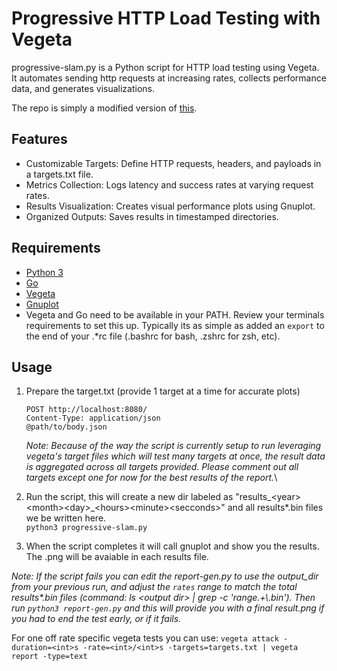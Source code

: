 # Progressive HTTP Load Testing with Vegeta

progressive-slam.py is a Python script for HTTP load testing using Vegeta. It automates sending http requests at increasing rates, collects performance data, and generates visualizations.

The repo is simply a modified version of [this](https://github.com/tsenart/vegeta/tree/master/scripts).

## Features

- Customizable Targets: Define HTTP requests, headers, and payloads in a targets.txt file.
- Metrics Collection: Logs latency and success rates at varying request rates.
- Results Visualization: Creates visual performance plots using Gnuplot.
- Organized Outputs: Saves results in timestamped directories.

## Requirements

- [Python 3](https://www.python.org/downloads/)
- [Go](https://go.dev/doc/install)
- [Vegeta](https://github.com/tsenart/vegeta)
- [Gnuplot](http://www.gnuplot.info/)
- Vegeta and Go need to be available in your PATH. Review your terminals requirements to set this up. Typically its as simple as added an `export` to the end of your .*rc file (.bashrc for bash, .zshrc for zsh, etc).

## Usage
1. Prepare the target.txt (provide 1 target at a time for accurate plots)
    ```
    POST http://localhost:8080/
    Content-Type: application/json
    @path/to/body.json
    ```
    *Note: Because of the way the script is currently setup to run leveraging vegeta's target files which will test many targets at once, the result data is aggregated across all targets provided. Please comment out all targets except one for now for the best results of the report.*\

2. Run the script, this will create a new dir labeled as "results_\<year\>\<month\>\<day\>_\<hours\>\<minute\>\<secconds\>" and all results\*.bin files we be written here.\
`python3 progressive-slam.py`

3. When the script completes it will call gnuplot and show you the results. The .png will be avaiable in each results file.

*Note: If the script fails you can edit the report-gen.py to use the output_dir from your previous run, and adjust the `rates` range to match the total results\*.bin files (command: ls \<output dir\> | grep -c 'range.+\\.bin'). Then run `python3 report-gen.py` and this will provide you with a final result.png if you had to end the test early, or if it fails.*

For one off rate specific vegeta tests you can use: `vegeta attack -duration=<int>s -rate=<int>/<int>s -targets=targets.txt | vegeta report -type=text`
